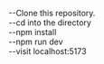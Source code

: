 --Clone this repository.
<br/>
--cd into the directory
<br/>
--npm install
<br/>
--npm run dev
<br/>
--visit localhost:5173
